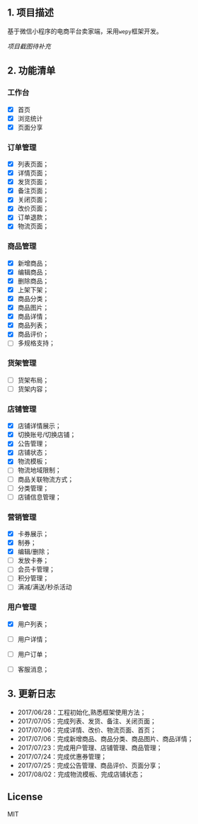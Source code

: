 ## 1. 项目描述
基于微信小程序的电商平台卖家端，采用`wepy`框架开发。

*项目截图待补充*

## 2. 功能清单

### 工作台
- [x] 首页
- [x] 浏览统计
- [x] 页面分享

### 订单管理
- [x] 列表页面；
- [x] 详情页面；
- [x] 发货页面；
- [x] 备注页面；
- [x] 关闭页面；
- [x] 改价页面；
- [x] 订单退款；
- [x] 物流页面；

### 商品管理
- [x] 新增商品；
- [x] 编辑商品；
- [x] 删除商品；
- [x] 上架下架；
- [x] 商品分类；
- [x] 商品图片；
- [x] 商品详情；
- [x] 商品列表；
- [x] 商品评价；
- [ ] 多规格支持；

### 货架管理
- [ ] 货架布局；
- [ ] 货架内容；

### 店铺管理
- [x] 店铺详情展示；
- [x] 切换账号/切换店铺；
- [x] 公告管理；
- [x] 店铺状态；
- [x] 物流模板；
- [ ] 物流地域限制；
- [ ] 商品关联物流方式；
- [ ] 分类管理；
- [ ] 店铺信息管理；

### 营销管理
- [x] 卡券展示；
- [x] 制券；
- [x] 编辑/删除；
- [ ] 发放卡券；
- [ ] 会员卡管理；
- [ ] 积分管理；
- [ ] 满减/满送/秒杀活动

### 用户管理
- [x] 用户列表；
- [ ] 用户详情；
- [ ] 用户订单；
- [ ] 客服消息；


## 3. 更新日志
- 2017/06/28：工程初始化,熟悉框架使用方法；
- 2017/07/05：完成列表、发货、备注、关闭页面；
- 2017/07/06：完成详情、改价、物流页面、首页；
- 2017/07/06：完成新增商品、商品分类、商品图片、商品详情；
- 2017/07/23：完成用户管理、店铺管理、商品管理；
- 2017/07/24：完成优惠券管理；
- 2017/07/25：完成公告管理、商品评价、页面分享；
- 2017/08/02：完成物流模板、完成店铺状态；

## License
MIT
